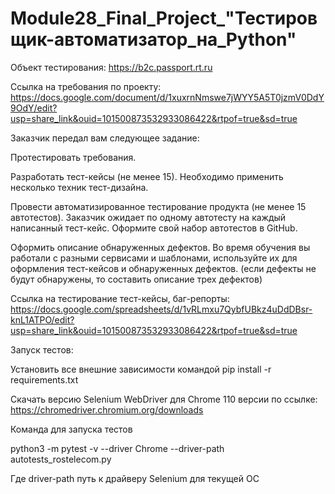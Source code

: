 # Module28_Final_Project_"Тестировщик-автоматизатор_на_Python"

Объект тестирования: 
https://b2c.passport.rt.ru

Ссылка на требования по проекту: 
https://docs.google.com/document/d/1xuxrnNmswe7jWYY5A5T0jzmV0DdY9OdY/edit?usp=share_link&ouid=101500873532933086422&rtpof=true&sd=true


Заказчик передал вам следующее задание:

Протестировать требования.

Разработать тест-кейсы (не менее 15). Необходимо применить несколько техник тест-дизайна.

Провести автоматизированное тестирование продукта (не менее 15 автотестов). Заказчик ожидает по одному автотесту на каждый написанный тест-кейс. Оформите свой набор автотестов в GitHub.

Оформить описание обнаруженных дефектов. Во время обучения вы работали с разными сервисами и шаблонами, используйте их для оформления тест-кейсов и обнаруженных дефектов. (если дефекты не будут обнаружены, то составить описание трех дефектов)

Ссылка на тестирование тест-кейсы, баг-репорты: 
https://docs.google.com/spreadsheets/d/1vRLmxu7QybfUBkz4uDdDBsr-knL1ATPO/edit?usp=share_link&ouid=101500873532933086422&rtpof=true&sd=true

Запуск тестов:

Установить все внешние зависимости командой pip install -r requirements.txt

Скачать версию Selenium WebDriver для Chrome 110 версии по ссылке: https://chromedriver.chromium.org/downloads

Команда для запуска тестов

python3 -m pytest -v --driver Chrome --driver-path autotests_rostelecom.py

Где driver-path путь к драйверу Selenium для текущей ОС
